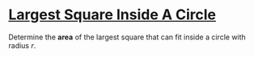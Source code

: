 # [Largest Square Inside A Circle](https://www.codewars.com/kata/largest-square-inside-a-circle "https://www.codewars.com/kata/5887a6fe0cfe64850800161c")

Determine the **area** of the largest square that can fit inside a circle with radius *r*.